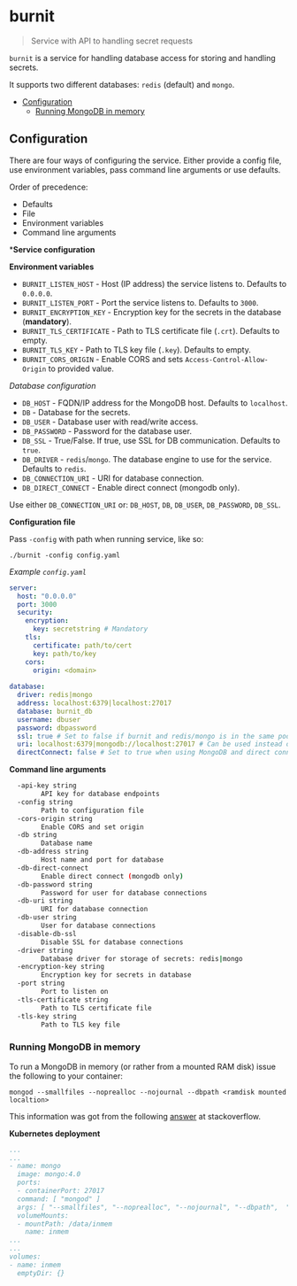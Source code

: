 # burnit

> Service with API to handling secret requests

`burnit` is a service for handling database access for
storing and handling secrets.

It supports two different databases: `redis` (default) and `mongo`.

* [Configuration](#configuration)
  * [Running MongoDB in memory](#running-mongodb-in-memory)


## Configuration

There are four ways of configuring the service. Either provide a config file, use environment variables, pass command line arguments or use defaults.

Order of precedence:

* Defaults
* File
* Environment variables
* Command line arguments

***Service configuration**

**Environment variables**

* `BURNIT_LISTEN_HOST` - Host (IP address) the service listens to. Defaults to `0.0.0.0`.
* `BURNIT_LISTEN_PORT` - Port the service listens to. Defaults to `3000`.
* `BURNIT_ENCRYPTION_KEY` - Encryption key for the secrets in the database (**mandatory**).
* `BURNIT_TLS_CERTIFICATE` - Path to TLS certificate file (`.crt`). Defaults to empty.
* `BURNIT_TLS_KEY` - Path to TLS key file (`.key`). Defaults to empty.
* `BURNIT_CORS_ORIGIN` - Enable CORS and sets `Access-Control-Allow-Origin` to provided value.


*Database configuration*

* `DB_HOST` - FQDN/IP address for the MongoDB host. Defaults to `localhost`.
* `DB` - Database for the secrets.
* `DB_USER` - Database user with read/write access.
* `DB_PASSWORD` - Password for the database user.
* `DB_SSL` - True/False. If true, use SSL for DB communication. Defaults to `true`.
* `DB_DRIVER` - `redis`/`mongo`. The database engine to use for the service. Defaults to `redis`.
* `DB_CONNECTION_URI` - URI for database connection.
* `DB_DIRECT_CONNECT` - Enable direct connect (mongodb only).

Use either `DB_CONNECTION_URI` or: `DB_HOST`, `DB`, `DB_USER`, `DB_PASSWORD`, `DB_SSL`.

**Configuration file**

Pass `-config` with path when running service, like so:
```
./burnit -config config.yaml
```

*Example `config.yaml`*

```yaml
server:
  host: "0.0.0.0"
  port: 3000
  security:
    encryption:
      key: secretstring # Mandatory
    tls:
      certificate: path/to/cert
      key: path/to/key
    cors:
      origin: <domain>
      
database:
  driver: redis|mongo
  address: localhost:6379|localhost:27017
  database: burnit_db
  username: dbuser
  password: dbpassword
  ssl: true # Set to false if burnit and redis/mongo is in the same pod if using Kubernetes.
  uri: localhost:6379|mongodb://localhost:27017 # Can be used instead of address, database, username, password and ssl.
  directConnect: false # Set to true when using MongoDB and direct connect is required.
```

**Command line arguments**

```sh
  -api-key string
        API key for database endpoints
  -config string
        Path to configuration file
  -cors-origin string
        Enable CORS and set origin
  -db string
        Database name
  -db-address string
        Host name and port for database
  -db-direct-connect
        Enable direct connect (mongodb only)
  -db-password string
        Password for user for database connections
  -db-uri string
        URI for database connection
  -db-user string
        User for database connections
  -disable-db-ssl
        Disable SSL for database connections
  -driver string
        Database driver for storage of secrets: redis|mongo
  -encryption-key string
        Encryption key for secrets in database
  -port string
        Port to listen on
  -tls-certificate string
        Path to TLS certificate file
  -tls-key string
        Path to TLS key file
```
### Running MongoDB in memory

To run a MongoDB in memory (or rather from a mounted RAM disk) issue
the following to your container:

```
mongod --smallfiles --noprealloc --nojournal --dbpath <ramdisk mounted localtion>
```

This information was got from the following [answer](https://stackoverflow.com/questions/26572248/can-i-configure-mongodb-to-be-in-memory) at stackoverflow.

**Kubernetes deployment**

```yaml
...
...
- name: mongo
  image: mongo:4.0
  ports:
  - containerPort: 27017
  command: [ "mongod" ]
  args: [ "--smallfiles", "--noprealloc", "--nojournal", "--dbpath",  "/data/inmem" ]
  volumeMounts:
  - mountPath: /data/inmem
    name: inmem
...
...
volumes:
- name: inmem
  emptyDir: {}
```
